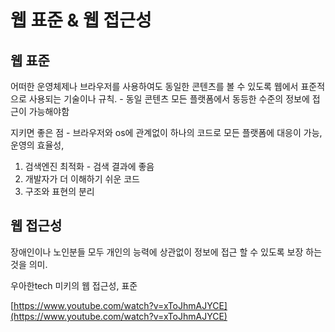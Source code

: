 # 웹 표준 & 웹 접근성

## 웹 표준

어떠한 운영체제나 브라우저를 사용하여도 동일한 콘텐츠를 볼 수 있도록 웹에서 표준적으로 사용되는 기술이나 규칙.  - 동일 콘텐츠  모든 플랫폼에서 동등한 수준의 정보에 접근이 가능해야함

지키면 좋은 점  - 브라우저와 os에 관계없이 하나의 코드로 모든 플랫폼에 대응이 가능, 운영의 효율성,

1. 검색엔진 최적화   - 검색 결과에 좋음
2. 개발자가 더 이해하기 쉬운 코드
3. 구조와 표현의 분리 

## 웹 접근성

장애인이나 노인분들 모두 개인의 능력에 상관없이 정보에 접근 할 수 있도록 보장 하는 것을 의미.

우아한tech 미키의 웹 접근성, 표준 

[https://www.youtube.com/watch?v=xToJhmAJYCE](https://www.youtube.com/watch?v=xToJhmAJYCE)